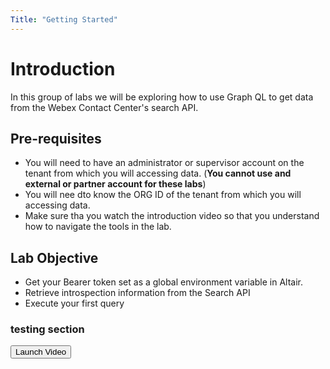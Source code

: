 ```yaml
---
Title: "Getting Started"
---
```

<script>
function vidPop(id){
video = new CustomEvent("vidPop",{bubbles: true, composed: true, detail: id })
document.body.dispatchEvent(video)
}
</script>


# Introduction
In this group of labs we will be exploring how to use Graph QL to get data from the Webex Contact Center's search API.

## Pre-requisites
- You will need to have an administrator or supervisor account on the tenant from which you will accessing data. (**You cannot use and external or partner account for these labs**)
- You will nee dto know the ORG ID of the tenant from which you will accessing data.
- Make sure tha you watch the introduction video so that you understand how to navigate the tools in the lab.

## Lab Objective
- Get your Bearer token set as a global environment variable in Altair.
- Retrieve introspection information from the Search API
- Execute your first query


### testing section

<button onclick="vidPop('b2cb6220-bebe-4a47-a110-26ca150b2173')">Launch Video</button>
